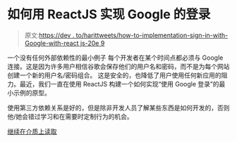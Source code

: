 # 如何用 ReactJS 实现 Google 的登录

> 原文:[https://dev . to/harittweets/how-to-implementation-sign-in-with-Google-with-react js-20e 9](https://dev.to/harittweets/how-to-implement-sign-in-with-google-with-reactjs-20e9)

一个没有任何外部依赖性的最小例子
每个开发者在某个时间点都必须与 Google 连接。这是因为许多用户相信谷歌会保存他们的用户名和密码，而不是为每个网站创建一个新的用户名/密码组合。
这是安全的，也降低了用户使用任何新应用的阻力。最近，我们一直在使用 ReactJS 构建一个如何实现“使用 Google 登录”的最小示例的原型。

使用第三方依赖关系是好的，但是除非开发人员了解某些东西是如何开发的，否则他/她会错过学习和在需要时定制行为的机会。

[继续在介质上读取](https://medium.com/@harittweets/how-to-implement-sign-in-with-google-with-reactjs-9cf8ab4b0c6f?source=rss-60f7c391668f------2)